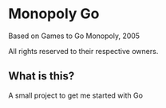 # Monopoly Go

Based on Games to Go Monopoly, 2005

All rights reserved to their respective owners.

## What is this?

A small project to get me started with Go

